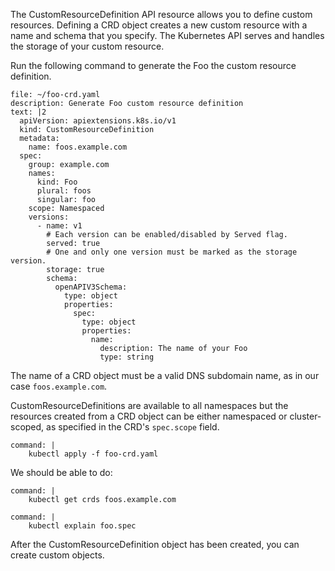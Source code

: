 The CustomResourceDefinition API resource allows you to define custom resources. Defining a CRD object creates a new custom resource with a name and schema that you specify. The Kubernetes API serves and handles the storage of your custom resource. 

Run the following command to generate the Foo the custom resource definition.
```editor:append-lines-to-file
file: ~/foo-crd.yaml
description: Generate Foo custom resource definition
text: |2
  apiVersion: apiextensions.k8s.io/v1
  kind: CustomResourceDefinition
  metadata:
    name: foos.example.com
  spec:
    group: example.com
    names:
      kind: Foo
      plural: foos
      singular: foo
    scope: Namespaced
    versions:
      - name: v1
        # Each version can be enabled/disabled by Served flag.
        served: true
        # One and only one version must be marked as the storage version.
        storage: true
        schema:
          openAPIV3Schema:
            type: object
            properties:
              spec:
                type: object
                properties:
                  name:
                    description: The name of your Foo
                    type: string
```
The name of a CRD object must be a valid DNS subdomain name, as in our case `foos.example.com`. 

CustomResourceDefinitions are available to all namespaces but the resources created from a CRD object can be either namespaced or cluster-scoped, as specified in the CRD's `spec.scope` field.






```terminal:execute
command: |
    kubectl apply -f foo-crd.yaml
```

We should be able to do:
```terminal:execute
command: |
    kubectl get crds foos.example.com
```
```terminal:execute
command: |
    kubectl explain foo.spec
```

After the CustomResourceDefinition object has been created, you can create custom objects.